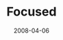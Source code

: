 ---
layout: message
category: message
series: "I AM..."
title: "Focused"
date: 2008-04-06
video-description: "When Jesus heard from God, he bent his life to that truth. Also, temptations and intentions are not what's important, but action. "
video-title: "I AM... Focused"
video: "http://s3.amazonaws.com/crossroadsvideomessages/I Am - Focused.mp4"
audio-description: "When Jesus heard from God, he bent his life to that truth. Also, temptations and intentions are not what's important, but action."
audio: "http://s3.amazonaws.com/crossroadsaudiomessages/I_AM_1_Focused_04-06-08_Tome_webaudio.mp3"
audio-title: "I AM... Focused"
audio-duration: "34&#58;46"
---